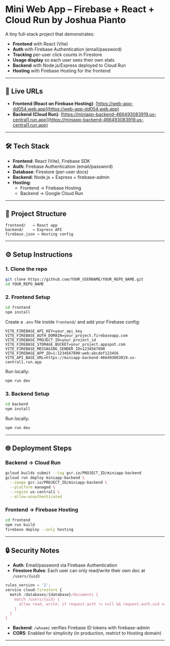 # Mini Web App – Firebase + React + Cloud Run by Joshua Pianto 

A tiny full-stack project that demonstrates:  
- **Frontend** with React (Vite)  
- **Auth** with Firebase Authentication (email/password)  
- **Tracking** per-user click counts in Firestore  
- **Usage display** so each user sees their own stats  
- **Backend** with Node.js/Express deployed to Cloud Run  
- **Hosting** with Firebase Hosting for the frontend  

---

## 🚀 Live URLs  
- **Frontend (React on Firebase Hosting)**: [https://web-app-dd054.web.app](https://web-app-dd054.web.app)  
- **Backend (Cloud Run)**: [https://miniapp-backend-466493083919.us-central1.run.app](https://miniapp-backend-466493083919.us-central1.run.app)  

---

## 🛠️ Tech Stack  
- **Frontend**: React (Vite), Firebase SDK  
- **Auth**: Firebase Authentication (email/password)  
- **Database**: Firestore (per-user docs)  
- **Backend**: Node.js + Express + firebase-admin  
- **Hosting**:  
  - Frontend → Firebase Hosting  
  - Backend → Google Cloud Run  

---

## 📂 Project Structure  
```
frontend/   → React app
backend/    → Express API
firebase.json → Hosting config
```

---

## ⚙️ Setup Instructions  

### 1. Clone the repo  
```bash
git clone https://github.com/YOUR_USERNAME/YOUR_REPO_NAME.git
cd YOUR_REPO_NAME
```

### 2. Frontend Setup  
```bash
cd frontend
npm install
```

Create a `.env` file inside `frontend/` and add your Firebase config:  

```
VITE_FIREBASE_API_KEY=your_api_key
VITE_FIREBASE_AUTH_DOMAIN=your_project.firebaseapp.com
VITE_FIREBASE_PROJECT_ID=your_project_id
VITE_FIREBASE_STORAGE_BUCKET=your_project.appspot.com
VITE_FIREBASE_MESSAGING_SENDER_ID=1234567890
VITE_FIREBASE_APP_ID=1:1234567890:web:abcdef123456
VITE_API_BASE_URL=https://miniapp-backend-466493083919.us-central1.run.app
```

Run locally:  
```bash
npm run dev
```

### 3. Backend Setup  
```bash
cd backend
npm install
```

Run locally:  
```bash
npm run dev
```

---

## 🌐 Deployment Steps  

### Backend → Cloud Run  
```bash
gcloud builds submit --tag gcr.io/PROJECT_ID/miniapp-backend
gcloud run deploy miniapp-backend \
  --image gcr.io/PROJECT_ID/miniapp-backend \
  --platform managed \
  --region us-central1 \
  --allow-unauthenticated
```

### Frontend → Firebase Hosting  
```bash
cd frontend
npm run build
firebase deploy --only hosting
```

---

## 🔒 Security Notes  
- **Auth**: Email/password via Firebase Authentication  
- **Firestore Rules**: Each user can only read/write their own doc at `/users/{uid}`  

```js
rules_version = '2';
service cloud.firestore {
  match /databases/{database}/documents {
    match /users/{uid} {
      allow read, write: if request.auth != null && request.auth.uid == uid;
    }
  }
}
```

- **Backend**: `/whoami` verifies Firebase ID tokens with firebase-admin  
- **CORS**: Enabled for simplicity (in production, restrict to Hosting domain)  

---


